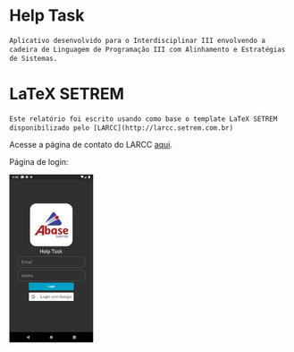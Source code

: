 # Help Task
	Aplicativo desenvolvido para o Interdisciplinar III envolvendo a cadeira de Linguagem de Programação III com Alinhamento e Estratégias de Sistemas.

# LaTeX SETREM

	Este relatório foi escrito usando como base o template LaTeX SETREM disponibilizado pelo [LARCC](http://larcc.setrem.com.br)

Acesse a página de contato do LARCC [aqui](http://larcc.setrem.com.br/en/contact/).

Página de login:

<img src="https://github.com/mateusconrad/helptask/blob/master/relatorio/img/screenshots/1_login.png" height=300> 